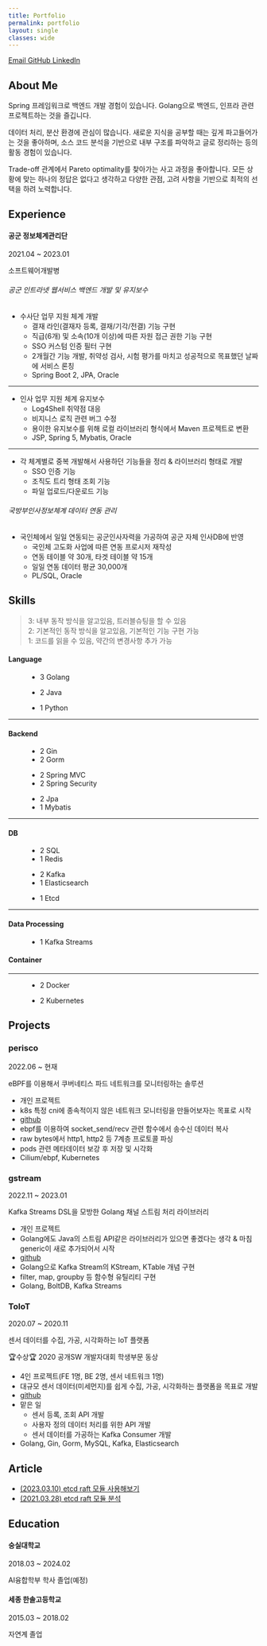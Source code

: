 ```yaml
---
title: Portfolio
permalink: portfolio
layout: single
classes: wide
---
```


<a href="mailto:kbzjung359@gmail.com" rel="me" class="u-email">
    <meta itemprop="email" content="kbzjung359@gmail.com" />
    <i class="fas fa-fw fa-envelope-square" aria-hidden="true"></i><span class="label">Email</span>
</a>

<a href="https://github.com/KumKeeHyun" rel="nofollow noopener noreferrer me" itemprop="sameAs">
    <i class="fab fa-fw fa-github" aria-hidden="true"></i>
    <span class="label">GitHub</span>
</a>

<a href="https://www.linkedin.com/in/%EA%B8%B0%ED%98%84-%EA%B8%88-a36b141ba/" rel="nofollow noopener noreferrer me" itemprop="sameAs">
    <i class="fab fa-fw fa-linkedin" aria-hidden="true"></i>
    <span class="label">LinkedIn</span>
</a>



## About Me

Spring 프레임워크로 백엔드 개발 경험이 있습니다. Golang으로 백엔드, 인프라 관련 프로젝트하는 것을 즐깁니다.

데이터 처리, 분산 환경에 관심이 많습니다. 
새로운 지식을 공부할 때는 깊게 파고들어가는 것을 좋아하며, 
소스 코드 분석을 기반으로 내부 구조를 파악하고 글로 정리하는 등의 활동 경험이 있습니다.

Trade-off 관계에서 Pareto optimality를 찾아가는 사고 과정을 좋아합니다. 
모든 상황에 맞는 하나의 정답은 없다고 생각하고 다양한 관점, 고려 사항을 기반으로 최적의 선택을 하려 노력합니다.

## Experience

#### 공군 정보체계관리단
2021.04 ~ 2023.01

소프트웨어개발병

###### 공군 인트라넷 웹서비스 백엔드 개발 및 유지보수
- 수사단 업무 지원 체계 개발
  - 결재 라인(결재자 등록, 결재/기각/전결) 기능 구현
  - 직급(6개) 및 소속(10개 이상)에 따른 자원 접근 권한 기능 구현
  - SSO 커스텀 인증 필터 구현
  - 2개월간 기능 개발, 취약성 검사, 시험 평가를 마치고 성공적으로 목표했던 날짜에 서비스 론칭
  - Spring Boot 2, JPA, Oracle

---

- 인사 업무 지원 체계 유지보수
  - Log4Shell 취약점 대응
  - 비지니스 로직 관련 버그 수정
  - 용이한 유지보수를 위해 로컬 라이브러리 형식에서 Maven 프로젝트로 변환
  - JSP, Spring 5, Mybatis, Oracle

---

- 각 체계별로 중복 개발해서 사용하던 기능들을 정리 & 라이브러리 형태로 개발
  - SSO 인증 기능
  - 조직도 트리 형태 조회 기능
  - 파일 업로드/다운로드 기능
  
###### 국방부인사정보체계 데이터 연동 관리
- 국인체에서 일일 연동되는 공군인사자력을 가공하여 공군 자체 인사DB에 반영
  - 국인체 고도화 사업에 따른 연동 프로시저 재작성
  - 연동 테이블 약 30개, 타겟 테이블 약 15개
  - 일일 연동 데이터 평균 30,000개 
  - PL/SQL, Oracle

## Skills

> 3: 내부 동작 방식을 알고있음, 트러블슈팅을 할 수 있음<br>2: 기본적인 동작 방식을 알고있음, 기본적인 기능 구현 가능<br>1: 코드를 읽을 수 있음, 약간의 변경사항 추가 가능

#### Language

<figure class="third">
    <ul>
        <li><span><span class="btn btn--info btn--small">3</span> Golang</span></li>
    </ul>
    <ul>
        <li><span><span class="btn btn--success btn--small">2</span> Java</span></li>
    </ul>
    <ul>
        <li><span><span class="btn btn--inverse btn--small">1</span> Python</span></li>
    </ul>
</figure>

---
  
#### Backend

<figure class="third">
    <ul>
        <li><span><span class="btn btn--success btn--small">2</span> Gin</span></li>
        <li><span><span class="btn btn--success btn--small">2</span> Gorm</span></li>
    </ul>
    <ul>
        <li><span><span class="btn btn--success btn--small">2</span> Spring MVC</span></li>
        <li><span><span class="btn btn--success btn--small">2</span> Spring Security</span></li>
    </ul>
    <ul>
        <li><span><span class="btn btn--success btn--small">2</span> Jpa</span></li>
        <li><span><span class="btn btn--inverse btn--small">1</span> Mybatis</span></li>
    </ul>
</figure>

---

#### DB

<figure class="third">
    <ul>
        <li><span><span class="btn btn--success btn--small">2</span> SQL</span></li>
        <li><span><span class="btn btn--inverse btn--small">1</span> Redis</span></li>
    </ul>
    <ul>
        <li><span><span class="btn btn--success btn--small">2</span> Kafka</span></li>
        <li><span><span class="btn btn--inverse btn--small">1</span> Elasticsearch</span></li>
    </ul>
    <ul>
        <li><span><span class="btn btn--inverse btn--small">1</span> Etcd</span></li>
    </ul>
</figure>

---

#### Data Processing

<figure class="third">
    <ul>
        <li><span><span class="btn btn--inverse btn--small">1</span> Kafka Streams</span></li>
    </ul>
</figure>

#### Container

---

<figure class="third">
    <ul>
        <li><span><span class="btn btn--success btn--small">2</span> Docker</span></li>
    </ul>
    <ul>
        <li><span><span class="btn btn--success btn--small">2</span> Kubernetes</span></li>
    </ul>
</figure>

## Projects

### perisco
2022.06 ~ 현재

eBPF를 이용해서 쿠버네티스 파드 네트워크를 모니터링하는 솔루션

- 개인 프로젝트
- k8s 특정 cni에 종속적이지 않은 네트워크 모니터링을 만들어보자는 목표로 시작
- [github](https://github.com/KumKeeHyun/perisco)
- ebpf를 이용하여 socket_send/recv 관련 함수에서 송수신 데이터 복사
- raw bytes에서 http1, http2 등 7계층 프로토콜 파싱
- pods 관련 메타데이터 보강 후 저장 및 시각화
- Cilium/ebpf, Kubernetes

### gstream
2022.11 ~ 2023.01

Kafka Streams DSL을 모방한 Golang 채널 스트림 처리 라이브러리

- 개인 프로젝트
- Golang에도 Java의 스트림 API같은 라이브러리가 있으면 좋겠다는 생각 & 마침 generic이 새로 추가되어서 시작
- [github](https://github.com/KumKeeHyun/gstream)
- Golang으로 Kafka Stream의 KStream, KTable 개념 구현
- filter, map, groupby 등 함수형 유틸리티 구현
- Golang, BoltDB, Kafka Streams

### ToIoT
2020.07 ~ 2020.11

센서 데이터를 수집, 가공, 시각화하는 IoT 플랫폼

🏆수상🏆 2020 공개SW 개발자대회 학생부문 동상

- 4인 프로젝트(FE 1명, BE 2명, 센서 네트워크 1명)
- 대규모 센서 데이터(미세먼지)를 쉽게 수집, 가공, 시각화하는 플랫폼을 목표로 개발
- [github](https://github.com/SSU-NC/toiot)
- 맡은 일
  - 센서 등록, 조회 API 개발
  - 사용자 정의 데이터 처리를 위한 API 개발
  - 센서 데이터를 가공하는 Kafka Consumer 개발
- Golang, Gin, Gorm, MySQL, Kafka, Elasticsearch

## Article

- [(2023.03.10) etcd raft 모듈 사용해보기](https://kumkeehyun.github.io/posts/using-etcd-raft)
- [(2021.03.28) etcd raft 모듈 분석](https://kumkeehyun.github.io/posts/etcd-raft-insides)

## Education

#### 숭실대학교

2018.03 ~ 2024.02

AI융합학부 학사 졸업(예정)

#### 세종 한솔고등학교

2015.03 ~ 2018.02

자연계 졸업
